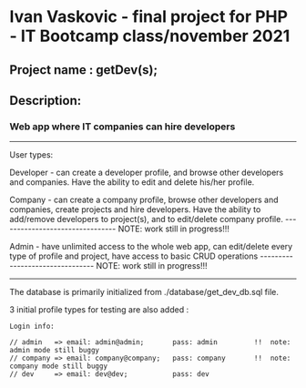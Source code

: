 # Ivan Vaskovic - final project for PHP - IT Bootcamp class/november 2021

## Project name : getDev(s);

## Description: 

### Web app where IT companies can hire developers

--------------------------------------------------------------------------------------------------------------------------
User types:

Developer - can create a developer profile, and browse other developers and companies. Have the ability to edit and delete his/her profile.

Company - can create a company profile, browse other developers and companies, create projects and hire developers. Have the ability to add/remove developers to project(s), and to edit/delete company profile. -------------------------------- NOTE: work still in progress!!!

Admin - have unlimited access to the whole web app, can edit/delete every type of profile and project, have access to basic CRUD operations -------------------------------- NOTE: work still in progress!!!

---------------------------------------------------------------------------------------------------------------------------

The database is primarily initialized from ./database/get_dev_db.sql file. 

3 initial profile types for testing are also added : 

    Login info:

    // admin   => email: admin@admin;       pass: admin         !!  note: admin mode still buggy
    // company => email: company@company;   pass: company       !!  note: company mode still buggy    
    // dev     => email: dev@dev;           pass: dev
    


